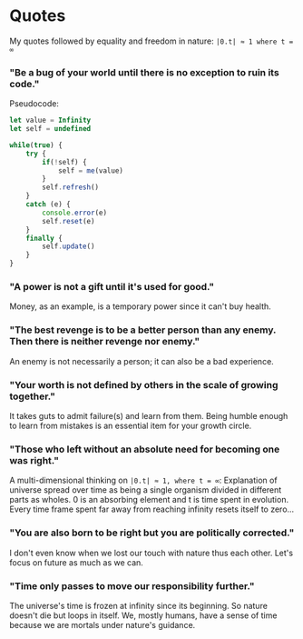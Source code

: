 # Quotes 

My quotes followed by equality and freedom in nature: `|0.t| ≈ 1 where t = ∞`


### "Be a bug of your world until there is no exception to ruin its code."

Pseudocode:

```javascript
let value = Infinity
let self = undefined

while(true) {
    try {
        if(!self) {
            self = me(value)
        }
        self.refresh()
    }
    catch (e) {
        console.error(e)
        self.reset(e)   
    }
    finally {
        self.update()
    }
}
```


### "A power is not a gift until it's used for good."

Money, as an example, is a temporary power since it can't buy health.

### "The best revenge is to be a better person than any enemy. Then there is neither revenge nor enemy."

An enemy is not necessarily a person; it can also be a bad experience.

### "Your worth is not defined by others in the scale of growing together."

It takes guts to admit failure(s) and learn from them. Being humble enough to learn from mistakes is an essential item for your growth circle. 

### "Those who left without an absolute need for becoming one was right."

A multi-dimensional thinking on `|0.t| ≈ 1, where t = ∞`: Explanation of universe spread over time as being a single organism divided in different parts as wholes. 0 is an absorbing element and t is time spent in evolution. Every time frame spent far away from reaching infinity resets itself to zero…

### "You are also born to be right but you are politically corrected."

I don't even know when we lost our touch with nature thus each other. Let's focus on future as much as we can.

### "Time only passes to move our responsibility further."

The universe's time is frozen at infinity since its beginning. So nature doesn't die but loops in itself. We, mostly humans, have a sense of time because we are mortals under nature's guidance. 